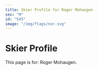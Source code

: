 ```yaml
---
title: Skier Profile for Roger Mohaugen
sex: "M"
id: "545"
image: "/img/flags/nor.svg" 
---
```


# Skier Profile

This page is for: Roger Mohaugen.
    